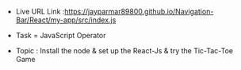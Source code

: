 - Live URL Link :https://jayparmar89800.github.io/Navigation-Bar/React/my-app/src/index.js

 * Task = JavaScript Operator

 - Topic : Install the node & set up the React-Js & try the Tic-Tac-Toe Game

 
